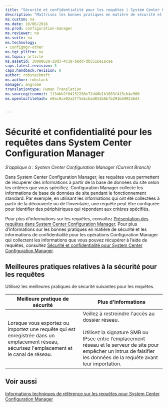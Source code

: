 ```yaml
---
title: "Sécurité et confidentialité pour les requêtes | System Center Configuration Manager"
description: "Maîtrisez les bonnes pratiques en matière de sécurité et de confidentialité quand vous recherchez des informations dans la base de données du site."
ms.custom: na
ms.date: 10/06/2016
ms.prod: configuration-manager
ms.reviewer: na
ms.suite: na
ms.technology:
- configmgr-other
ms.tgt_pltfrm: na
ms.topic: article
ms.assetid: 30080620-20d3-4c38-b8dd-db5516e1acae
caps.latest.revision: 5
caps.handback.revision: 0
author: robstackmsft
ms.author: robstack
manager: angrobe
translationtype: Human Translation
ms.sourcegitcommit: 1134bb2f04152288e72d40b1b1083f415cb4e900
ms.openlocfilehash: e9ac8ce92a2ff5ebcbad852b6bfb291bb99236d4


---
```

# <a name="security-and-privacy-for-queries-in-system-center-configuration-manager"></a>Sécurité et confidentialité pour les requêtes dans System Center Configuration Manager

*S’applique à : System Center Configuration Manager (Current Branch)*

Dans System Center Configuration Manager, les requêtes vous permettent de récupérer des informations à partir de la base de données du site selon les critères que vous spécifiez. Configuration Manager collecte les informations de base de données de site pendant le fonctionnement standard. Par exemple, en utilisant les informations qui ont été collectées à partir de la découverte ou de l’inventaire, une requête peut être configurée pour identifier des périphériques qui répondent aux critères spécifiés.  

 Pour plus d’informations sur les requêtes, consultez [Présentation des requêtes dans System Center Configuration Manager](../../../core/servers/manage/introduction-to-queries.md). Pour plus d’informations sur les bonnes pratiques en matière de sécurité et les informations de confidentialité pour les opérations Configuration Manager qui collectent les informations que vous pouvez récupérer à l’aide de requêtes, consultez [Sécurité et confidentialité pour System Center Configuration Manager](../../../core/plan-design/security/security-and-privacy.md).  

## <a name="security-best-practices-for-queries"></a>Meilleures pratiques relatives à la sécurité pour les requêtes  
 Utilisez les meilleures pratiques de sécurité suivantes pour les requêtes.  

|Meilleure pratique de sécurité|Plus d'informations|  
|----------------------------|----------------------|  
|Lorsque vous exportez ou importez une requête qui est enregistrée dans un emplacement réseau, sécurisez l'emplacement et le canal de réseau.|Veillez à restreindre l'accès au dossier réseau.<br /><br /> Utilisez la signature SMB ou IPsec entre l’emplacement réseau et le serveur de site pour empêcher un intrus de falsifier les données de la requête avant leur importation.|  

## <a name="see-also"></a>Voir aussi  
 [Informations techniques de référence sur les requêtes pour System Center Configuration Manager](../../../core/servers/manage/queries-technical-reference.md)



<!--HONumber=Nov16_HO1-->



